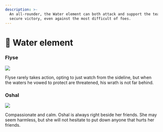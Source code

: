 ```yaml
---
description: >-
  An all-rounder, the Water element can both attack and support the team to
  secure victory, even against the most difficult of foes.
---
```


# 🌊 Water element

### Flyse

![](../../../.gitbook/assets/1\_-6R8SCi1eOm30MlRaqBbvQ.png)

Flyse rarely takes action, opting to just watch from the sideline, but when the waters he vowed to protect are threatened, his wrath is not far behind.

### Oshal

![](../../../.gitbook/assets/1\_17F60p2tunk7oVmd1Kvx3w.png)

Compassionate and calm. Oshal is always right beside her friends. She may seem harmless, but she will not hesitate to put down anyone that hurts her friends.
